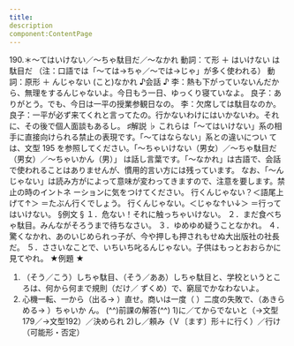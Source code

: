 ```yaml
---
title:
description
component:ContentPage
---
```



190.＊～てはいけない／～ちゃ駄目だ／～なかれ
動詞：て形 ＋ はいけない
は駄目だ
（注：口語では「～ては→ちゃ／～では→じゃ」が多く使われる） 動詞：原形 ＋ んじゃない
(こと)なかれ
♪会話 ♪
李：熱も下がっていないんだから、無理をするんじゃないよ。今日もう一日、ゆっくり寝ていなよ。 良子：ありがとう。でも、今日は一平の授業参観日なの。
李：欠席しては駄目なのか。
良子：一平が必ず来てくれと言ってたの。行かないわけにはいかないわ。それに、その後で個人面談もあるし。
♯解説 ♭
これらは「～てはいけない」系の相手に直接向けられる禁止の表現です。「～てはならない」系との違いについ ては、文型 195 を参照してください。「～ちゃいけない（男女）／～ちゃ駄目だ（男女）／～ちゃいかん（男）」
は話し言葉です。「～なかれ」は古語で、会話で使われることはありませんが、慣用的言い方には残っています。 なお、「～んじゃない」は読み方がによって意味が変わってきますので、注意を要します。禁止の時のイントネ
ーションに気をつけてください。 行くんじゃない？＜語尾上げて↑＞ ＝たぶん行くでしょう。 行くんじゃない。＜じゃな↑い↓＞ ＝行ってはいけない。
§例文 §
１．危ない！それに触っちゃいけない。
２．まだ食べちゃ駄目。みんながそろうまで待ちなさい。
３．ゆめゆめ疑うことなかれ。
４．驚くなかれ、あのいじめられっ子が、今や押しも押されもせぬ大出版社の社長だ。
５．ささいなことで、いちいち叱るんじゃない。子供はもっとおおらかに見てやれ。
★例題 ★
1) （そう／こう）しちゃ駄目、（そう／ああ）しちゃ駄目と、学校というところは、何から何まで規則（だけ／ ずくめ）で、窮屈でかなわないよ。
2) 心機一転、一から（出る→ ）直せ。商いは一度（ ）二度の失敗で、（あきらめる→ ）ちゃいか ん。
(^^)前課の解答(^^)
1)に／てからでないと（→文型179／→文型192）／決められ
2)し／頼み（Ｖ〔ます〕形＋に行く）／行け（可能形・否定）
